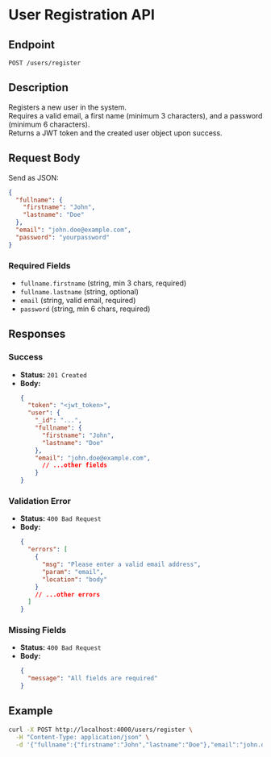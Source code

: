# User Registration API

## Endpoint

`POST /users/register`

## Description

Registers a new user in the system.  
Requires a valid email, a first name (minimum 3 characters), and a password (minimum 6 characters).  
Returns a JWT token and the created user object upon success.

## Request Body

Send as JSON:

```json
{
  "fullname": {
    "firstname": "John",
    "lastname": "Doe"
  },
  "email": "john.doe@example.com",
  "password": "yourpassword"
}
```

### Required Fields

- `fullname.firstname` (string, min 3 chars, required)
- `fullname.lastname` (string, optional)
- `email` (string, valid email, required)
- `password` (string, min 6 chars, required)

## Responses

### Success

- **Status:** `201 Created`
- **Body:**
  ```json
  {
    "token": "<jwt_token>",
    "user": {
      "_id": "...",
      "fullname": {
        "firstname": "John",
        "lastname": "Doe"
      },
      "email": "john.doe@example.com",
        // ...other fields
      }
  }
  ```

### Validation Error

- **Status:** `400 Bad Request`
- **Body:**
  ```json
  {
    "errors": [
      {
        "msg": "Please enter a valid email address",
        "param": "email",
        "location": "body"
      }
      // ...other errors
    ]
  }
  ```

### Missing Fields

- **Status:** `400 Bad Request`
- **Body:**
  ```json
  {
    "message": "All fields are required"
  }
  ```

## Example

```sh
curl -X POST http://localhost:4000/users/register \
  -H "Content-Type: application/json" \
  -d '{"fullname":{"firstname":"John","lastname":"Doe"},"email":"john.doe@example.com","password":"yourpassword"}'
```